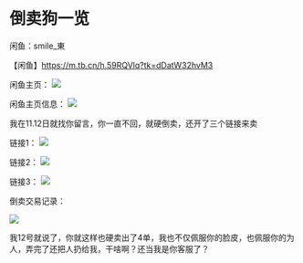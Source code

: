 # 倒卖狗一览

闲鱼：smile_東

【闲鱼】https://m.tb.cn/h.59RQVlq?tk=dDatW32hvM3

闲鱼主页：
![](./asset/home.jpg)

闲鱼主页信息：
![](./asset/info.jpg)

我在11.12日就找你留言，你一直不回，就硬倒卖，还开了三个链接来卖

链接1：
![](./asset/link1.jpg)

链接2：
![](./asset/link2.jpg)

链接3：
![](./asset/link3.jpg)

倒卖交易记录：

![](./asset/sell.jpg)


我12号就说了，你就这样也硬卖出了4单，我也不仅佩服你的脸皮，也佩服你的为人，弄完了还把人扔给我，干啥啊？还当我是你客服了？